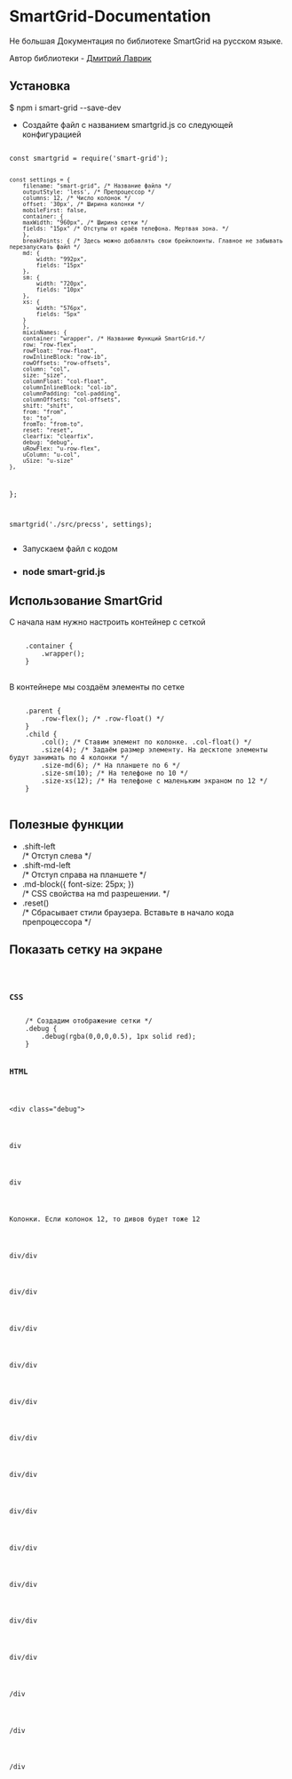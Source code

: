 # SmartGrid-Documentation
<p>Не большая Документация по библиотеке SmartGrid на русском языке.</p>
<p>Автор библиотеки - <a href="https://github.com/dmitry-lavrik" target="_blank">Дмитрий Лаврик</a></p>

<h2>Установка</h2>
<p>$ npm i smart-grid --save-dev</p>
<ul>
  <li>Создайте файл с названием smartgrid.js со следующей конфигурацией</li>
</ul>
<pre><code>
const smartgrid = require('smart-grid');

	const settings = {
		filename: "smart-grid", /* Название файла */
		outputStyle: 'less', /* Препроцессор */
		columns: 12, /* Число колонок */
		offset: '30px', /* Ширина колонки */
		mobileFirst: false, 
		container: {
		maxWidth: "960px", /* Ширина сетки */
		fields: "15px" /* Отступы от краёв телефона. Мертвая зона. */
	    },
		breakPoints: { /* Здесь можно добавлять свои брейкпоинты. Главное не забывать перезапускать файл */
		md: {
		    width: "992px",
		    fields: "15px"
		},
		sm: {
		    width: "720px",
		    fields: "10px"
		},
		xs: {
		    width: "576px",
		    fields: "5px"
		}
	    },
	    mixinNames: {
		container: "wrapper", /* Название Функций SmartGrid.*/
		row: "row-flex",
		rowFloat: "row-float",
		rowInlineBlock: "row-ib",
		rowOffsets: "row-offsets",
		column: "col",
		size: "size",
		columnFloat: "col-float",
		columnInlineBlock: "col-ib",
		columnPadding: "col-padding",
		columnOffsets: "col-offsets",
		shift: "shift",
		from: "from",
		to: "to",
		fromTo: "from-to",
		reset: "reset",
		clearfix: "clearfix",
		debug: "debug",
		uRowFlex: "u-row-flex",
		uColumn: "u-col",
		uSize: "u-size"
    },
};

smartgrid('./src/precss', settings);
</code></pre>
<ul>
	<li>Запускаем файл с кодом</li>
	<li><h3>node smart-grid.js</h3></li>
</ul>
<h2>Использование SmartGrid</h2>
<p>С начала нам нужно настроить контейнер с сеткой</p>
<pre>
<code>
	.container {
		.wrapper();
	}
</code>
</pre>
<p>В контейнере мы создаём элементы по сетке</p>
<pre><code>
	.parent {
		.row-flex(); /* .row-float() */
	}
	.child {
		.col(); /* Ставим элемент по колонке. .col-float() */
		.size(4); /* Задаём размер элементу. На десктопе элементы будут занимать по 4 колонки */
		.size-md(6); /* На планшете по 6 */
		.size-sm(10); /* На телефоне по 10 */
		.size-xs(12); /* На телефоне с маленьким экраном по 12 */
	}
</code>
</pre>
<h2>Полезные функции</h2>
<ul>
<li>.shift-left</li>/* Отступ слева */
<li>.shift-md-left</li>/* Отступ справа на планшете */
<li>.md-block({
	font-size: 25px;
})</li> /* CSS свойства на md разрешении. */
<li>.reset()</li>/* Cбрасывает стили браузера. Вставьте в начало кода препроцессора */
</ul>
<h2>Показать сетку на экране</h2>
<pre><code>
	<h3>CSS</h3>
	/* Создадим отображение сетки */
	.debug {
		.debug(rgba(0,0,0,0.5), 1px solid red);
	}
	<h3>HTML</h3>
	<p>&lt;div class="debug"&gt;</p>
		<p>div</p>
			<p>div</p>
				<p><p>Колонки. Если колонок 12, то дивов будет тоже 12</p>
				<p>div/div</p>
				<p>div/div</p>
				<p>div/div</p>
				<p>div/div</p>
				<p>div/div</p>
				<p>div/div</p>
				<p>div/div</p>
				<p>div/div</p>
				<p>div/div</p>
				<p>div/div</p>
				<p>div/div</p>
				<p>div/div</p>
			<p>/div</p>
		<p>/div</p>
	<p>/div</p>
</code>
</pre>
